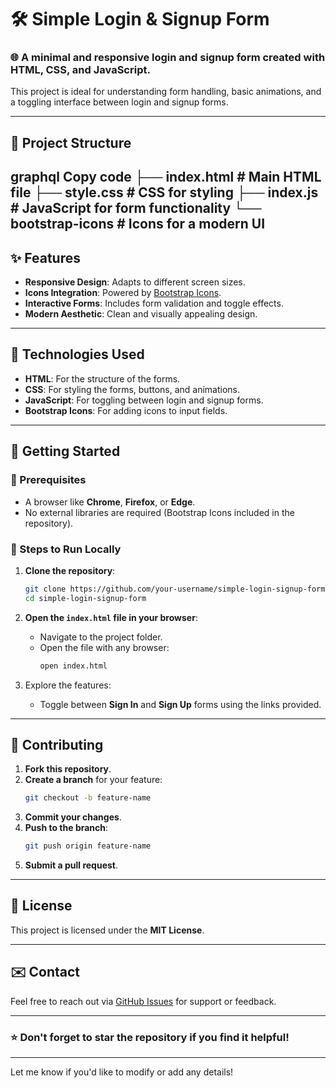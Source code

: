 # 🛠️ Simple Login & Signup Form  

### 🌐 A minimal and responsive login and signup form created with **HTML**, **CSS**, and **JavaScript**.  

This project is ideal for understanding form handling, basic animations, and a toggling interface between login and signup forms.

---
## 📂 Project Structure
graphql
Copy code
├── index.html       # Main HTML file
├── style.css        # CSS for styling
├── index.js         # JavaScript for form functionality
└── bootstrap-icons  # Icons for a modern UI
---

## ✨ Features  

- **Responsive Design**: Adapts to different screen sizes.  
- **Icons Integration**: Powered by [Bootstrap Icons](https://icons.getbootstrap.com/).  
- **Interactive Forms**: Includes form validation and toggle effects.  
- **Modern Aesthetic**: Clean and visually appealing design.  

---

## 🔧 Technologies Used  

- **HTML**: For the structure of the forms.  
- **CSS**: For styling the forms, buttons, and animations.  
- **JavaScript**: For toggling between login and signup forms.  
- **Bootstrap Icons**: For adding icons to input fields.  

---

## 🚀 Getting Started  

### 🔸 Prerequisites  

- A browser like **Chrome**, **Firefox**, or **Edge**.  
- No external libraries are required (Bootstrap Icons included in the repository).  

### 🔹 Steps to Run Locally  

1. **Clone the repository**:  
   ```bash
   git clone https://github.com/your-username/simple-login-signup-form.git
   cd simple-login-signup-form
   ```

2. **Open the `index.html` file in your browser**:  
   - Navigate to the project folder.  
   - Open the file with any browser:  
     ```bash
     open index.html
     ```

3. Explore the features:  
   - Toggle between **Sign In** and **Sign Up** forms using the links provided.

---

## 🙌 Contributing  

1. **Fork this repository**.  
2. **Create a branch** for your feature:  
   ```bash
   git checkout -b feature-name
   ```  
3. **Commit your changes**.  
4. **Push to the branch**:  
   ```bash
   git push origin feature-name
   ```  
5. **Submit a pull request**.  

---

## 📄 License  

This project is licensed under the **MIT License**.  

---

## ✉️ Contact  

Feel free to reach out via [GitHub Issues](https://github.com/MohammadBilalCSE/) for support or feedback.  

--- 

### ⭐ Don't forget to **star** the repository if you find it helpful!  

---

Let me know if you'd like to modify or add any details!
